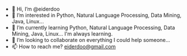 - 👋 Hi, I’m @eiderdoo
- 👀 I’m interested in Python, Natural Language Processing, Data Mining, Java, Linux...
- 🌱 I’m currently learning Python, Natural Language Processing, Data Mining, Java, Linux... I'm always learning.
- 💞️ I’m looking to collaborate on everything I could help someone...
- 📫 How to reach me? eiderdoo@gmail.com

<!---
eiderdoo/eiderdoo is a ✨ special ✨ repository because its `README.md` (this file) appears on your GitHub profile.
You can click the Preview link to take a look at your changes.
--->
